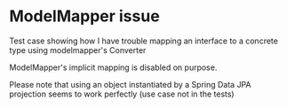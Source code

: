 # ModelMapper issue

Test case showing how I have trouble mapping an interface to a concrete type using modelmapper's Converter

ModelMapper's implicit mapping is disabled on purpose.

Please note that using an object instantiated by a Spring Data JPA projection seems to work perfectly (use case not in
the tests)